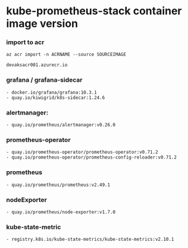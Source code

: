 # kube-prometheus-stack container image version
### import to acr
`az acr import -n ACRNAME --source SOURCEIMAGE`

`devaksacr001.azurecr.io`

### grafana / grafana-sidecar
    - docker.io/grafana/grafana:10.3.1
    - quay.io/kiwigrid/k8s-sidecar:1.24.6


### alertmanager: 
    - quay.io/prometheus/alertmanager:v0.26.0


### prometheus-operator
    - quay.io/prometheus-operator/prometheus-operator:v0.71.2
    - quay.io/prometheus-operator/prometheus-config-reloader:v0.71.2


### prometheus
    - quay.io/prometheus/prometheus:v2.49.1

### nodeExporter
    - quay.io/prometheus/node-exporter:v1.7.0


### kube-state-metric
    - registry.k8s.io/kube-state-metrics/kube-state-metrics:v2.10.1